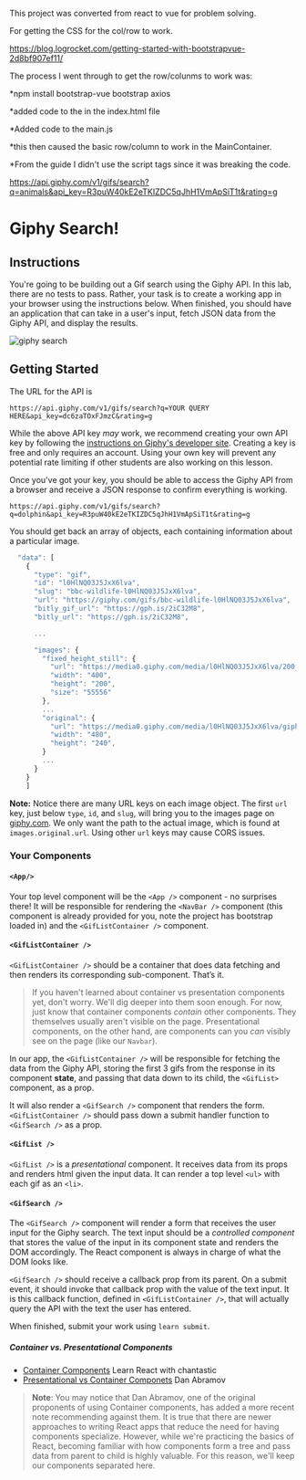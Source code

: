 This project was converted from react to vue for problem solving.


For getting the CSS for the col/row to work.

https://blog.logrocket.com/getting-started-with-bootstrapvue-2d8bf907ef11/

The process I went through to get the row/colunms to work was:

*npm install bootstrap-vue bootstrap axios

*added code to the <head> in the index.html file

*Added code to the main.js

*this then caused the basic row/column to work in the MainContainer.

*From the guide I didn't use the script tags since it was breaking the code.

<!-- Add Vue and BootstrapVue scripts just before the closing </body> tag -->

<script src="https://unpkg.com/vue/dist/vue.min.js"></script>


<script src="https://unpkg.com/bootstrap-vue@latest/dist/bootstrap-vue.min.js"></script>

https://api.giphy.com/v1/gifs/search?q=animals&api_key=R3puW40kE2eTKIZDC5qJhH1VmApSiT1t&rating=g

# Giphy Search!

## Instructions

You're going to be building out a Gif search using the Giphy API. In this lab, 
there are no tests to pass. Rather, your task is to create a working app in
your browser using the instructions below. When finished, you should have an
application that can take in a user's input, fetch JSON data from the Giphy API,
and display the results.

![giphy search](https://raw.githubusercontent.com/learn-co-curriculum/react-async-gif-search-lab/master/async.gif)

## Getting Started

The URL for the API is

`https://api.giphy.com/v1/gifs/search?q=YOUR QUERY HERE&api_key=dc6zaTOxFJmzC&rating=g`

While the above API key _may_ work, we recommend creating your own API key by 
following the [instructions on Giphy's developer site][create_key]. Creating a key is free
and only requires an account. Using your own key will prevent any potential rate limiting if other 
students are also working on this lesson.

[create_key]: https://developers.giphy.com/docs/api/#quick-start-guide

Once you've got your key, you should be able to access the Giphy API from a browser and receive
a JSON response to confirm everything is working.

`https://api.giphy.com/v1/gifs/search?q=dolphin&api_key=R3puW40kE2eTKIZDC5qJhH1VmApSiT1t&rating=g`

You should get back an array of objects, each containing information about a particular image.

```js
  "data": [
    {
      "type": "gif",
      "id": "l0HlNQ03J5JxX6lva",
      "slug": "bbc-wildlife-l0HlNQ03J5JxX6lva",
      "url": "https://giphy.com/gifs/bbc-wildlife-l0HlNQ03J5JxX6lva",
      "bitly_gif_url": "https://gph.is/2iC32M8",
      "bitly_url": "https://gph.is/2iC32M8",

      ...

      "images": {
        "fixed_height_still": {
          "url": "https://media0.giphy.com/media/l0HlNQ03J5JxX6lva/200_s.gif?cid=e1bb72ff5b9fa2866168584b51f13892",
          "width": "400",
          "height": "200",
          "size": "55556"
        },
        ...
        "original": {
          "url": "https://media0.giphy.com/media/l0HlNQ03J5JxX6lva/giphy.gif?cid=e1bb72ff5b9fa2866168584b51f13892",
          "width": "480",
          "height": "240",
        }
        ...
      }
    }
    ]
```

**Note:** Notice there are many URL keys on each image object. The first `url`
key, just below `type`, `id`, and `slug`, will bring you to the images page on
[giphy.com](https://giphy.com/). We only want the path to the actual image, which is found
at `images.original.url`. Using other `url` keys may cause CORS issues.

### Your Components

#### `<App/>`

Your top level component will be the `<App />` component - no surprises there!
It will be responsible for rendering the `<NavBar />` component (this component
is already provided for you, note the project has bootstrap loaded in) and the
`<GifListContainer />` component.

#### `<GifListContainer />`

`<GifListContainer />` should be a container that does data fetching and then renders its corresponding sub-component. That’s it.

> If you haven't learned about container vs presentation components yet, don't worry. We'll dig deeper into them soon enough. For now, just know that container components _contain_ other components. They themselves usually aren't visible on the page. Presentational components, on the other hand, are components can you _can_ visibly see on the page (like our `Navbar`).

In our app, the `<GifListContainer />` will be responsible for fetching the data
from the Giphy API, storing the first 3 gifs from the response in its component
**state**, and passing that data down to its child, the `<GifList>` component, as
a prop.

It will also render a `<GifSearch />` component that renders the form.
`<GifListContainer />` should pass down a submit handler function to `<GifSearch />`
as a prop.

#### `<GifList />`

`<GifList />` is a _presentational_ component. It receives data from its props
and renders html given the input data. It can render a top level `<ul>` with
each gif as an `<li>`.

#### `<GifSearch />`

The `<GifSearch />` component will render a form that receives the user input
for the Giphy search. The text input should be a _controlled component_ that
stores the value of the input in its component state and renders the DOM
accordingly. The React component is always in charge of what the DOM looks like.

`<GifSearch />` should receive a callback prop from its parent. On a submit
event, it should invoke that callback prop with the value of the text input. It
is this callback function, defined in `<GifListContainer />`, that will actually
query the API with the text the user has entered.

When finished, submit your work using `learn submit`.

##### Container vs. Presentational Components

- [Container Components](https://medium.com/@learnreact/container-components-c0e67432e005) Learn React with chantastic
- [Presentational vs Container Componets](https://medium.com/@dan_abramov/smart-and-dumb-components-7ca2f9a7c7d0) Dan Abramov

> **Note**: You may notice that Dan Abramov, one of the original proponents of 
> using Container components, has added a more recent note recommending against them.
> It is true that there are newer approaches to writing React apps that reduce the
> need for having components specialize. However, while we're practicing the basics
> of React, becoming familiar with how components form a tree and pass data from
> parent to child is highly valuable. For this reason, we'll keep our components
> separated here.
